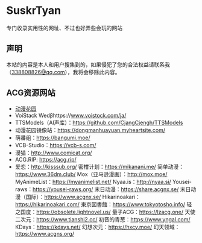 # SuskrTyan
专门收录实用性的网址、不过也好弄些会玩的网站
## 声明
本站的内容是本人和用户搜集到的，如果侵犯了您的合法权益请联系我（338808826@qq.com），我将会移除此内容。
## ACG资源网站
+ <a href="https://dmhy.anoneko.com/">动漫花园</a>
+ VoiStack Wedβhttps://www.voistock.com/ja/
+ TTSModels（AI声库）：https://github.com/CjangCjengh/TTSModels
+ 动漫花园镜像站：https://dongmanhuayuan.myheartsite.com/
+ 萌番组：https://bangumi.moe/
+ VCB-Studio：https://vcb-s.com/
+ 漫猫：http://www.comicat.org/
+ ACG.RIP: https://acg.rip/
+ 爱恋：http://kisssub.org/
密柑计划：https://mikanani.me/
简单动漫：https://www.36dm.club/
Mox（亚马逊漫画）：http://mox.moe/
MyAnimeList：https://myanimelist.net/
Nyaa.is：http://nyaa.si/
Yousei-raws：https://yousei-raws.org/
末日动漫：https://share.acgnx.se/
末日动漫（国际）：https://www.acgnx.se/
Hikarinoakari：https://hikarinoakari.com/
東京図書館：https://www.tokyotosho.info/
轻之国度：https://obsolete.lightnovel.us/
量子ACG：https://lzacg.one/
天使二次元：https://www.tianshi2.cc/
初音的青葱：https://www.yngal.com/
KDays：https://kdays.net/
幻想次元：https://hxcy.moe/
幻天领域：https://www.acgns.org/
